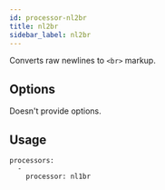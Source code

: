 ```yaml
---
id: processor-nl2br
title: nl2br
sidebar_label: nl2br
---
```


Converts raw newlines to `<br>` markup.

## Options

Doesn't provide options.

## Usage

```
processors:
  -
    processor: nl1br
```
